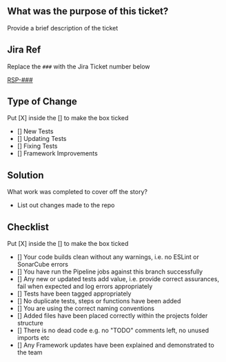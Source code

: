 ## What was the purpose of this ticket?

Provide a brief description of the ticket

## Jira Ref

Replace the `###` with the Jira Ticket number below

[RSP-###](https://nihr.atlassian.net/browse/RSP-###)

## Type of Change

Put [X] inside the [] to make the box ticked

- [] New Tests
- [] Updating Tests
- [] Fixing Tests
- [] Framework Improvements

## Solution

What work was completed to cover off the story?

- List out changes made to the repo

## Checklist

Put [X] inside the [] to make the box ticked

- [] Your code builds clean without any warnings, i.e. no ESLint or SonarCube errors
- [] You have run the Pipeline jobs against this branch successfully
- [] Any new or updated tests add value, i.e. provide correct assurances, fail when expected and log errors appropriately
- [] Tests have been tagged appropriately
- [] No duplicate tests, steps or functions have been added
- [] You are using the correct naming conventions
- [] Added files have been placed correctly within the projects folder structure
- [] There is no dead code e.g. no "TODO" comments left, no unused imports etc
- [] Any Framework updates have been explained and demonstrated to the team